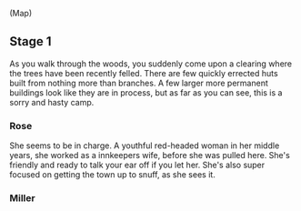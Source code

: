 (Map)

## Stage 1
As you walk through the woods, you suddenly come upon a clearing where the trees have been recently felled. There are few quickly errected huts built from nothing more than branches.  A few larger more permanent buildings look like they are in process, but as far as you can see, this is a sorry and hasty camp.

### Rose
She seems to be in charge. A youthful red-headed woman in her middle years, she worked as a innkeepers wife, before she was pulled here. She's friendly and ready to talk your ear off if you let her. She's also super focused on getting the town up to snuff, as she sees it.

### Miller

